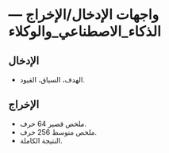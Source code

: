 # واجهات الإدخال/الإخراج — الذكاء_الاصطناعي_والوكلاء

## الإدخال
- الهدف، السياق، القيود.

## الإخراج
- ملخص قصير 64 حرف.
- ملخص متوسط 256 حرف.
- النتيجة الكاملة.

